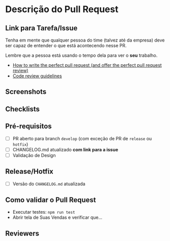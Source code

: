 # Descrição do Pull Request

## Link para Tarefa/Issue

Tenha em mente que qualquer pessoa do time (talvez até da empresa)
deve ser capaz de entender o que está acontecendo nesse PR.

Lembre que a pessoa está usando o tempo dela para ver o **seu** trabalho.

- [How to write the perfect pull request (and offer the perfect pull request review)](https://blog.github.com/2015-01-21-how-to-write-the-perfect-pull-request/)
- [Code review guidelines](https://github.com/thoughtbot/guides/tree/master/code-review)

## Screenshots

## Checklists

## Pré-requisitos

- [ ] PR aberto para branch `develop` (com exceção de PR de `release` ou `hotfix`)
- [ ] CHANGELOG.md atualizado **com link para a issue**
- [ ] Validação de Design

## Release/Hotfix

- [ ] Versão do `CHANGELOG.md` atualizada

## Como validar o Pull Request

- Executar testes: `npm run test`
- Abrir tela de Suas Vendas e verificar que...

## Reviewers
